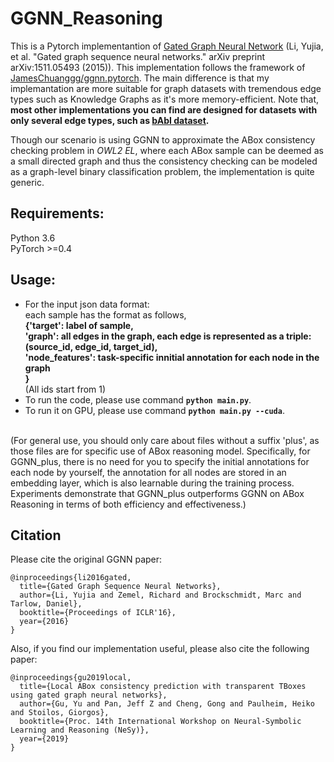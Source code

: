 # GGNN_Reasoning
This is a Pytorch implementantion of [Gated Graph Neural Network](https://arxiv.org/pdf/1511.05493.pdf) (Li, Yujia, et al. "Gated graph sequence neural networks." arXiv preprint arXiv:1511.05493 (2015)). This implementation follows the framework of
[JamesChuanggg/ggnn.pytorch](https://github.com/JamesChuanggg/ggnn.pytorch). The main difference is that my implemantation are more suitable for graph datasets with tremendous edge types such as Knowledge Graphs as it's more memory-efficient. Note that, **most other implementations you can find are designed for datasets with only several edge types, such as [bAbI dataset](https://github.com/facebook/bAbI-tasks).**

Though our scenario is using GGNN to approximate the ABox consistency checking problem in *OWL2 EL*, where each ABox sample can be deemed as a small directed graph and thus the consistency checking can be modeled as a graph-level binary classification problem, the implementation is quite generic.

## Requirements:
Python 3.6 <br>
PyTorch >=0.4 <br>

## Usage:
- For the input json data format:<br>
each sample has the format as follows,<br>
**{'target': label of sample, <br>
'graph': all edges in the graph, each edge is represented as a triple: (source_id, edge_id, target_id), <br>
'node_features': task-specific innitial annotation for each node in the graph <br>
}**<br>
(All ids start from 1)
- To run the code, please use command **`python main.py`**.
- To run it on GPU, please use command **`python main.py --cuda`**.
<br>
(For general use, you should only care about files without a suffix 'plus', as those files are for specific use of ABox reasoning model. Specifically, for GGNN_plus, there is no need for you to specify the initial annotations for each node by yourself, the annotation for all nodes are stored in an embedding layer, which is also learnable during the training process. Experiments demonstrate that GGNN_plus outperforms GGNN on ABox Reasoning in terms of both efficiency and effectiveness.)

## Citation
Please cite the original GGNN paper:
```
@inproceedings{li2016gated,
  title={Gated Graph Sequence Neural Networks},
  author={Li, Yujia and Zemel, Richard and Brockschmidt, Marc and Tarlow, Daniel},
  booktitle={Proceedings of ICLR'16},
  year={2016}
}
```
Also, if you find our implementation useful, please also cite the following paper:
```
@inproceedings{gu2019local,
  title={Local ABox consistency prediction with transparent TBoxes using gated graph neural networks},
  author={Gu, Yu and Pan, Jeff Z and Cheng, Gong and Paulheim, Heiko and Stoilos, Giorgos},
  booktitle={Proc. 14th International Workshop on Neural-Symbolic Learning and Reasoning (NeSy)},
  year={2019}
}
```
